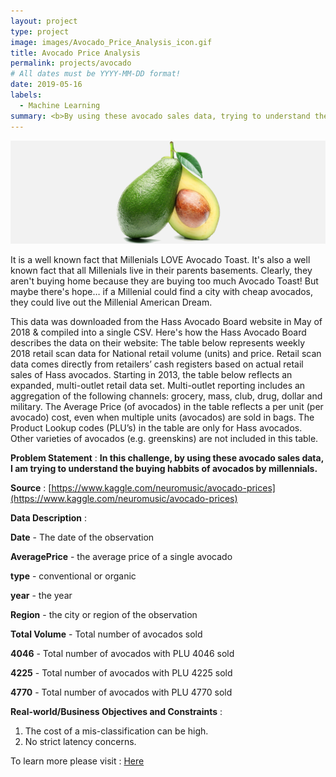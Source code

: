 ```yaml
---
layout: project
type: project
image: images/Avocado_Price_Analysis_icon.gif
title: Avocado Price Analysis
permalink: projects/avocado
# All dates must be YYYY-MM-DD format!
date: 2019-05-16
labels:
  - Machine Learning
summary: <b>By using these avocado sales data, trying to understand the buying habbits of avocados by millennials.</b>
---
```


<img class="ui image" src="../images/Avocado_Price_Analysis_Banner.png">

It is a well known fact that Millenials LOVE Avocado Toast. It's also a well known fact that all Millenials live in their parents basements. Clearly, they aren't buying home because they are buying too much Avocado Toast! But maybe there's hope… if a Millenial could find a city with cheap avocados, they could live out the Millenial American Dream.

This data was downloaded from the Hass Avocado Board website in May of 2018 & compiled into a single CSV. Here's how the Hass Avocado Board describes the data on their website:
The table below represents weekly 2018 retail scan data for National retail volume (units) and price. Retail scan data comes directly from retailers’ cash registers based on actual retail sales of Hass avocados. Starting in 2013, the table below reflects an expanded, multi-outlet retail data set. Multi-outlet reporting includes an aggregation of the following channels: grocery, mass, club, drug, dollar and military. The Average Price (of avocados) in the table reflects a per unit (per avocado) cost, even when multiple units (avocados) are sold in bags. The Product Lookup codes (PLU’s) in the table are only for Hass avocados. Other varieties of avocados (e.g. greenskins) are not included in this table.

<b>Problem Statement</b> : <b>In this challenge, by using these avocado sales data, I am trying to understand the buying habbits of avocados by millennials.</b>

<b>Source</b> : [https://www.kaggle.com/neuromusic/avocado-prices](https://www.kaggle.com/neuromusic/avocado-prices)

<b>Data Description</b> : 

<b>Date</b> - The date of the observation
  
<b>AveragePrice</b> - the average price of a single avocado

<b>type</b> - conventional or organic

<b>year</b> - the year

<b>Region</b> - the city or region of the observation

<b>Total Volume</b> - Total number of avocados sold

<b>4046</b> - Total number of avocados with PLU 4046 sold

<b>4225</b> - Total number of avocados with PLU 4225 sold

<b>4770</b> - Total number of avocados with PLU 4770 sold

<b>Real-world/Business Objectives and Constraints</b> : 
1. The cost of a mis-classification can be high.
2. No strict latency concerns.

To learn more please visit : [Here](https://github.com/iamsouravbanerjee/Avocado-Price-Analysis)
